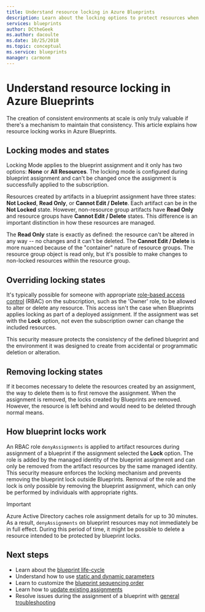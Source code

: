 ```yaml
---
title: Understand resource locking in Azure Blueprints
description: Learn about the locking options to protect resources when assigning a blueprint.
services: blueprints
author: DCtheGeek
ms.author: dacoulte
ms.date: 10/25/2018
ms.topic: conceptual
ms.service: blueprints
manager: carmonm
---
```

# Understand resource locking in Azure Blueprints

The creation of consistent environments at scale is only truly valuable if there's a mechanism to
maintain that consistency. This article explains how resource locking works in Azure Blueprints.

## Locking modes and states

Locking Mode applies to the blueprint assignment and it only has two options: **None** or **All
Resources**. The locking mode is configured during blueprint assignment and can't be changed once
the assignment is successfully applied to the subscription.

Resources created by artifacts in a blueprint assignment have three states: **Not Locked**, **Read
Only**, or **Cannot Edit / Delete**. Each artifact can be in the **Not Locked** state. However,
non-resource group artifacts have **Read Only** and resource groups have **Cannot
Edit / Delete** states. This difference is an important distinction in how these resources are managed.

The **Read Only** state is exactly as defined: the resource can't be altered in any way -- no
changes and it can't be deleted. The **Cannot Edit / Delete** is more nuanced because of the
"container" nature of resource groups. The resource group object is read only, but it's possible to
make changes to non-locked resources within the resource group.

## Overriding locking states

It's typically possible for someone with appropriate [role-based access
control](../../../role-based-access-control/overview.md) (RBAC) on the subscription, such as the
'Owner' role, to be allowed to alter or delete any resource. This access isn't the case when
Blueprints applies locking as part of a deployed assignment. If the assignment was set with the
**Lock** option, not even the subscription owner can change the included resources.

This security measure protects the consistency of the defined blueprint and the environment it was
designed to create from accidental or programmatic deletion or alteration.

## Removing locking states

If it becomes necessary to delete the resources created by an assignment, the way to delete them is
to first remove the assignment. When the assignment is removed, the locks created by Blueprints are
removed. However, the resource is left behind and would need to be deleted through normal means.

## How blueprint locks work

An RBAC role `denyAssignments` is applied to artifact resources during assignment of a blueprint if
the assignment selected the **Lock** option. The role is added by the managed identity of the
blueprint assignment and can only be removed from the artifact resources by the same managed
identity. This security measure enforces the locking mechanism and prevents removing the blueprint
lock outside Blueprints. Removal of the role and the lock is only possible by removing the
blueprint assignment, which can only be performed by individuals with appropriate rights.

> [!IMPORTANT]
> Azure Active Directory caches role assignment details for up to 30 minutes. As a result, `denyAssignments`
> on blueprint resources may not immediately be in full effect. During this period of time, it might be
> possible to delete a resource intended to be protected by blueprint locks.

## Next steps

- Learn about the [blueprint life-cycle](lifecycle.md)
- Understand how to use [static and dynamic parameters](parameters.md)
- Learn to customize the [blueprint sequencing order](sequencing-order.md)
- Learn how to [update existing assignments](../how-to/update-existing-assignments.md)
- Resolve issues during the assignment of a blueprint with [general troubleshooting](../troubleshoot/general.md)